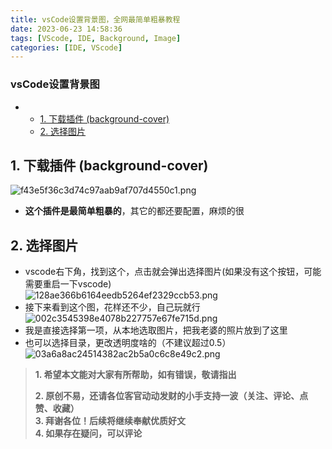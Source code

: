 ```yaml
---
title: vsCode设置背景图，全网最简单粗暴教程
date: 2023-06-23 14:58:36
tags: [VScode, IDE, Background, Image]
categories: [IDE, VScode]
---
```


### vsCode设置背景图

*   *   [1\. 下载插件 (background-cover)](#1__backgroundcover_4)
    *   [2\. 选择图片](#2__10)

1\. 下载插件 (background-cover)
-------------------------------------------------------------------------------------------------

![f43e5f36c3d74c97aab9af707d4550c1.png](https://s2.loli.net/2023/07/14/ZpXdb5eDnQrvyJ7.png)

*   **这个插件是最简单粗暴的**，其它的都还要配置，麻烦的很

2\. 选择图片
--------------------------------------------------------------------------------------------------------------------------------------------------------------------------------------------------------------------------------------------------------------------------------------------------------------------------------------------------------------------------------------------------

*   vscode右下角，找到这个，点击就会弹出选择图片(如果没有这个按钮，可能需要重启一下vscode)  
    ![128ae366b6164eedb5264ef2329ccb53.png](https://s2.loli.net/2023/07/14/cG4M5LZbfNCVHBy.png)
*   接下来看到这个图，花样还不少，自己玩就行  
    ![002c3545398e4078b227757e67fe715d.png](https://s2.loli.net/2023/07/14/PgDbHAwmrzFhTyN.png)
*   我是直接选择第一项，从本地选取图片，把我老婆的照片放到了这里
*   也可以选择目录，更改透明度啥的（不建议超过0.5）  
    ![03a6a8ac24514382ac2b5a0c6c8e49c2.png](https://s2.loli.net/2023/07/14/pXBQFqeGTO9ayNR.png)

> **1\. 希望本文能对大家有所帮助，如有错误，敬请指出**
> 
> **2\. 原创不易，还请各位客官动动发财的小手支持一波（关注、评论、点赞、收藏）**  
> **3\. 拜谢各位！后续将继续奉献优质好文**  
> **4\. 如果存在疑问，可以评论**

